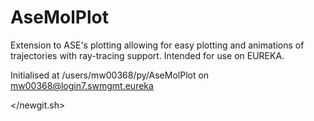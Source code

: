 # AseMolPlot

Extension to ASE's plotting allowing for easy plotting and animations of trajectories with ray-tracing support. Intended for use on EUREKA.

Initialised at /users/mw00368/py/AseMolPlot on mw00368@login7.swmgmt.eureka

</newgit.sh>
